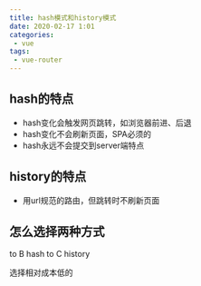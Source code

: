 ```yaml
---
title: hash模式和history模式
date: 2020-02-17 1:01
categories: 
 - vue
tags: 
 - vue-router
---
```


<!-- more -->

## hash的特点

- hash变化会触发网页跳转，如浏览器前进、后退
- hash变化不会刷新页面，SPA必须的
- hash永远不会提交到server端特点

## history的特点

- 用url规范的路由，但跳转时不刷新页面

## 怎么选择两种方式

to B hash
to C history

选择相对成本低的


